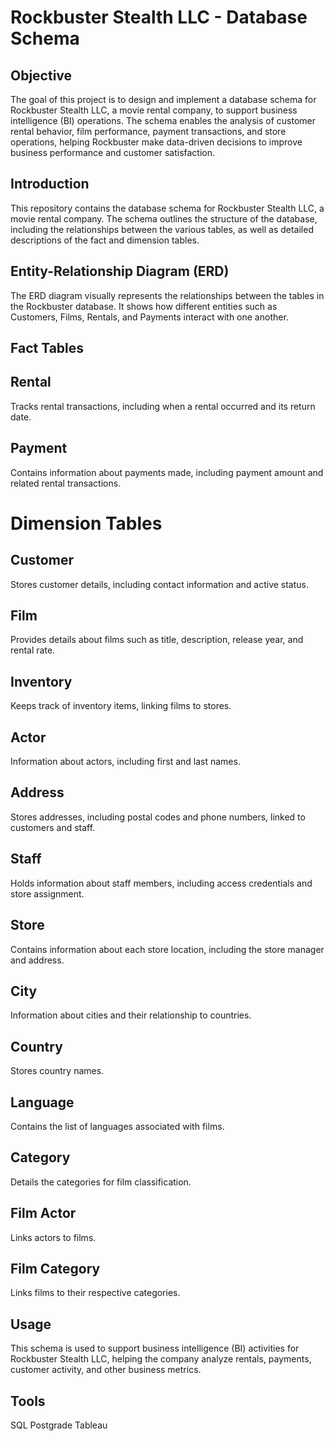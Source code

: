 # Rockbuster Stealth LLC - Database Schema

## Objective

The goal of this project is to design and implement a database schema for Rockbuster Stealth LLC, a movie rental company, to support business intelligence (BI) operations. The schema enables the analysis of customer rental behavior, film performance, payment transactions, and store operations, helping Rockbuster make data-driven decisions to improve business performance and customer satisfaction.

## Introduction

This repository contains the database schema for Rockbuster Stealth LLC, a movie rental company. The schema outlines the structure of the database, including the relationships between the various tables, as well as detailed descriptions of the fact and dimension tables.

## Entity-Relationship Diagram (ERD)

The ERD diagram visually represents the relationships between the tables in the Rockbuster database. It shows how different entities such as Customers, Films, Rentals, and Payments interact with one another.

## Fact Tables

## Rental
Tracks rental transactions, including when a rental occurred and its return date.

## Payment
Contains information about payments made, including payment amount and related rental transactions.

# Dimension Tables

## Customer
Stores customer details, including contact information and active status.

## Film
Provides details about films such as title, description, release year, and rental rate.

## Inventory
Keeps track of inventory items, linking films to stores.

## Actor
Information about actors, including first and last names.

## Address
Stores addresses, including postal codes and phone numbers, linked to customers and staff.

## Staff
Holds information about staff members, including access credentials and store assignment.

## Store
Contains information about each store location, including the store manager and address.

## City
Information about cities and their relationship to countries.

## Country
Stores country names.

## Language
Contains the list of languages associated with films.

## Category
Details the categories for film classification.

## Film Actor
Links actors to films.

## Film Category
Links films to their respective categories.

## Usage
This schema is used to support business intelligence (BI) activities for Rockbuster Stealth LLC, helping the company analyze rentals, payments, customer activity, and other business metrics.

## Tools
SQL Postgrade
Tableau 

